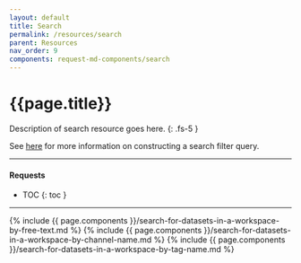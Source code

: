 ```yaml
---
layout: default
title: Search
permalink: /resources/search
parent: Resources
nav_order: 9
components: request-md-components/search
---
```


# {{page.title}}

Description of search resource goes here.
{: .fs-5 }

See [here]({{site.baseurl}}/links#search) for more information on constructing a search filter query.

---

#### Requests

- TOC
{: toc }

---

{% include {{ page.components }}/search-for-datasets-in-a-workspace-by-free-text.md %}
{% include {{ page.components }}/search-for-datasets-in-a-workspace-by-channel-name.md %}
{% include {{ page.components }}/search-for-datasets-in-a-workspace-by-tag-name.md %}

